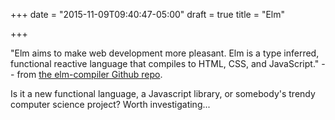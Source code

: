 +++
date = "2015-11-09T09:40:47-05:00"
draft = true
title = "Elm"

+++

"Elm aims to make web development more pleasant. Elm is a type inferred, functional reactive language that compiles to HTML, CSS, and JavaScript." -- from [the elm-compiler Github repo](https://github.com/elm-lang/elm-compiler).

Is it a new functional language, a Javascript library, or somebody's trendy computer science project? Worth investigating...


